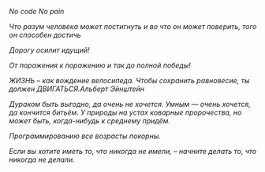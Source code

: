 *No code No pain*

*Что разум человека может постигнуть и во что он может поверить, того он способен достичь*

*Дорогу осилит идущий!*

*От поражения к поражению и так до полной победы!*

*ЖИЗНЬ – как вождение велосипеда. Чтобы сохранить равновесие, ты должен ДВИГАТЬСЯ.Альберт Эйнштейн*

*Дураком быть выгодно, да очень не хочется. Умным — очень хочется, да кончится битьём. У природы на устах коварные пророчества, но может быть, когда-нибудь к среднему придём.*

*Программированию все возрасты покорны.*

*Если вы хотите иметь то, что никогда не имели, – начните делать то, что никогда не делали.*

